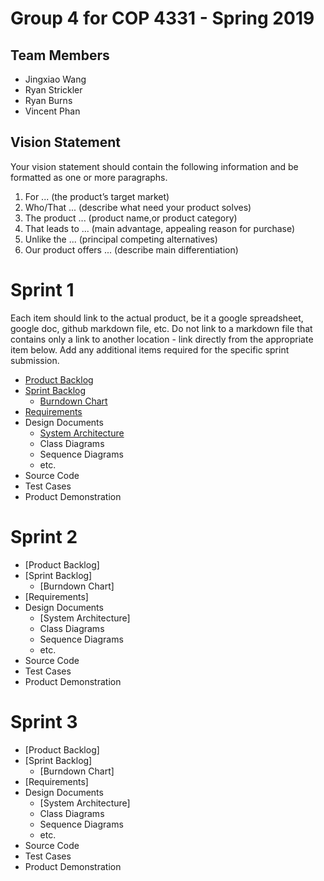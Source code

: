 # Group 4 for COP 4331 - Spring 2019

## Team Members

- Jingxiao Wang
- Ryan Strickler
- Ryan Burns
- Vincent Phan

## Vision Statement

Your vision statement should contain the following information and be formatted as one or more paragraphs.

1. For ... (the product’s target market)
2. Who/That ... (describe what need your product solves)
3. The product ... (product name,or product category)
4. That leads to ... (main advantage, appealing reason for purchase)
5. Unlike the ... (principal competing alternatives)
6. Our product offers ... (describe main differentiation)

# Sprint 1

Each item should link to the actual product, be it a google spreadsheet, google doc, github markdown file, etc. Do not link to a markdown file that contains only a link to another location - link directly from the appropriate item below. Add any additional items required for the specific sprint submission.

- [Product Backlog](https://github.com/Stelthshield/COP4331_Spring2019_Group4/blob/master/sprint1/product_backlog.md)
- [Sprint Backlog](https://github.com/Stelthshield/COP4331_Spring2019_Group4/blob/master/sprint1/product_backlog.md)
  - [Burndown Chart](https://www.google.com/search?tbm=isch&q=sprint+burndown+chart&oq=sprint+burndown+chart)
- [Requirements](https://github.com/Stelthshield/COP4331_Spring2019_Group4/blob/master/sprint1/requirements.md)
- Design Documents
  - [System Architecture](https://github.com/Stelthshield/COP4331_Spring2019_Group4/blob/master/sprint1/architecture.md)
  - Class Diagrams
  - Sequence Diagrams
  - etc.
- Source Code
- Test Cases
- Product Demonstration

# Sprint 2

- [Product Backlog]
- [Sprint Backlog]
  - [Burndown Chart]
- [Requirements]
- Design Documents
  - [System Architecture]
  - Class Diagrams
  - Sequence Diagrams
  - etc.
- Source Code
- Test Cases
- Product Demonstration

# Sprint 3

- [Product Backlog]
- [Sprint Backlog]
  - [Burndown Chart]
- [Requirements]
- Design Documents
  - [System Architecture]
  - Class Diagrams
  - Sequence Diagrams
  - etc.
- Source Code
- Test Cases
- Product Demonstration
